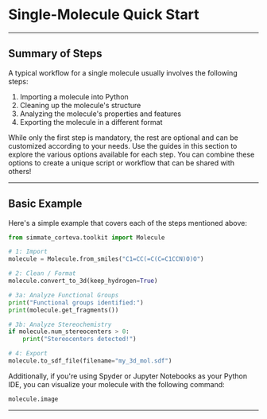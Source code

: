 # Single-Molecule Quick Start

--------------------------------------------------------------------------------

## Summary of Steps

A typical workflow for a single molecule usually involves the following steps:

1. Importing a molecule into Python
2. Cleaning up the molecule's structure
3. Analyzing the molecule's properties and features
4. Exporting the molecule in a different format

While only the first step is mandatory, the rest are optional and can be customized according to your needs. Use the guides in this section to explore the various options available for each step. You can combine these options to create a unique script or workflow that can be shared with others!

--------------------------------------------------------------------------------

## Basic Example

Here's a simple example that covers each of the steps mentioned above:

``` python
from simmate_corteva.toolkit import Molecule

# 1: Import
molecule = Molecule.from_smiles("C1=CC(=C(C=C1CCN)O)O")

# 2: Clean / Format
molecule.convert_to_3d(keep_hydrogen=True)

# 3a: Analyze Functional Groups
print("Functional groups identified:")
print(molecule.get_fragments())

# 3b: Analyze Stereochemistry
if molecule.num_stereocenters > 0:
    print("Stereocenters detected!")

# 4: Export
molecule.to_sdf_file(filename="my_3d_mol.sdf")
```

Additionally, if you're using Spyder or Jupyter Notebooks as your Python IDE, you can visualize your molecule with the following command:

``` python
molecule.image
```

--------------------------------------------------------------------------------